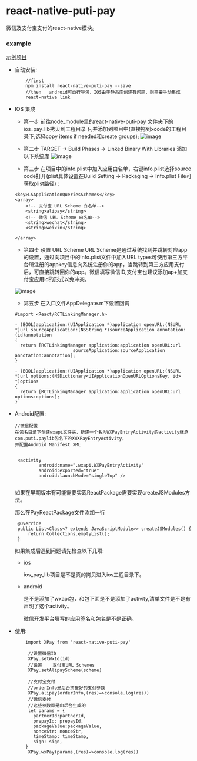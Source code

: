 # react-native-puti-pay
微信及支付宝支付的react-native模块。

### example
  [示例项目](https://github.com/puti94/RNExample)

- 自动安装:
   ```
       //first
       npm install react-native-puti-pay --save
       //then   android可自行导包，IOS由于静态库创建有问题，则需要手动集成
       react-native link
   ```
- IOS 集成

   - 第一步 前往node_module里的react-native-puti-pay 文件夹下的ios_pay_lib拷贝到工程目录下,并添加到项目中(直接拖到xcode的工程目录下,选择copy items if needed和create groups);
   ![image](https://github.com/puti94/react-native-puti-pay/blob/master/screenshot/WX20171125-142527.png)
   - 第二步 TARGET -> Build Phases -> Linked Binary With Libraries 添加以下系统库
   ![image](https://github.com/puti94/react-native-puti-pay/blob/master/screenshot/WX20171125-142402.png)

   - 第三步 在项目中的info.plist中加入应用白名单，右键info.plist选择source code打开(plist具体设置在Build Setting -> Packaging -> Info.plist File可获取plist路径) :
   
   ```
   <key>LSApplicationQueriesSchemes</key>
   <array>
       <!-- 支付宝 URL Scheme 白名单-->
       <string>alipay</string>
       <!-- 微信 URL Scheme 白名单-->
       <string>wechat</string>
       <string>weixin</string>

   </array>

   ```

   - 第四步 设置 URL Scheme URL Scheme是通过系统找到并跳转对应app的设置，通过向项目中的info.plist文件中加入URL types可使用第三方平台所注册的appkey信息向系统注册你的app，当跳转到第三方应用支付后，可直接跳转回你的app。微信填写微信ID,支付宝也建议添加ap+加支付宝应用id的形式以免冲突。

  ![image](https://github.com/puti94/react-native-puti-pay/blob/master/screenshot/WX20171125-142504.png)

   - 第五步 在入口文件AppDelegate.m下设置回调
   
   ```
   #import <React/RCTLinkingManager.h>

   - (BOOL)application:(UIApplication *)application openURL:(NSURL *)url sourceApplication:(NSString *)sourceApplication annotation:(id)annotation
   {
     return [RCTLinkingManager application:application openURL:url
                         sourceApplication:sourceApplication annotation:annotation];
   }

   - (BOOL)application:(UIApplication *)application openURL:(NSURL *)url options:(NSDictionary<UIApplicationOpenURLOptionsKey, id> *)options
   {
     return [RCTLinkingManager application:application openURL:url options:options];
   }

   ```



- Android配置:

   ```
   //微信配置
   在包名目录下创建wxapi文件夹，新建一个名为WXPayEntryActivity的activity继承 com.puti.paylib包名下的XWXPayEntryActivity。
   并配置Android Manifest XML
   
 
    <activity
            android:name=".wxapi.WXPayEntryActivity"
            android:exported="true"
            android:launchMode="singleTop" />

  
   ```
   如果在早期版本有可能需要实现ReactPackage需要实现createJSModules方法。

   那么在PayReactPackage文件添加一行
   ```
    @Override
    public List<Class<? extends JavaScriptModule>> createJSModules() {
        return Collections.emptyList();
    }
   ```

   如果集成后遇到问题请先检查以下几项:
   - ios

        ios_pay_lib项目是不是真的拷贝进入ios工程目录下。
   - android

        是不是添加了wxapi包，和包下面是不是添加了activity,清单文件是不是有声明了这个activity。

        微信开发平台填写的应用签名和包名是不是正确。


- 使用:

   ```
       import XPay from 'react-native-puti-pay'

        //设置微信ID
        XPay.setWxId(id)
        //设置	支付宝URL Schemes
        XPay.setAlipayScheme(scheme)
        
        //支付宝支付
        //orderInfo是后台拼接好的支付参数
        XPay.alipay(orderInfo,(res)=>console.log(res))
        //微信支付
        //这些参数都是由后台生成的
        let params = {
          partnerId:partnerId,
          prepayId: prepayId,
          packageValue:packageValue,
          nonceStr: nonceStr,
          timeStamp: timeStamp,
          sign: sign,
       }
        XPay.wxPay(params,(res)=>console.log(res))

   ```

